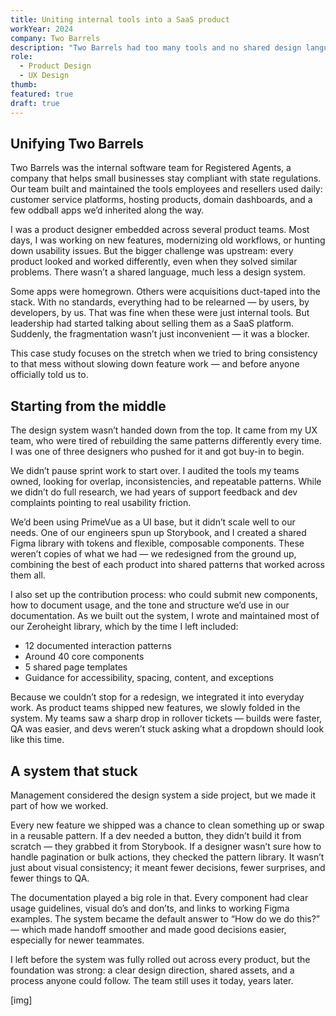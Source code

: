 ```yaml
---
title: Uniting internal tools into a SaaS product
workYear: 2024
company: Two Barrels
description: "Two Barrels had too many tools and no shared design language. I helped build a design system from scratch while juggling feature work across multiple product teams. The result: faster dev handoffs, fewer UI bugs, and a system still in use today."
role:
  - Product Design
  - UX Design
thumb:
featured: true
draft: true
---
```


## Unifying Two Barrels

Two Barrels was the internal software team for Registered Agents, a company that helps small businesses stay compliant with state regulations. Our team built and maintained the tools employees and resellers used daily: customer service platforms, hosting products, domain dashboards, and a few oddball apps we’d inherited along the way.

I was a product designer embedded across several product teams. Most days, I was working on new features, modernizing old workflows, or hunting down usability issues. But the bigger challenge was upstream: every product looked and worked differently, even when they solved similar problems. There wasn’t a shared language, much less a design system.

Some apps were homegrown. Others were acquisitions duct-taped into the stack. With no standards, everything had to be relearned — by users, by developers, by us. That was fine when these were just internal tools. But leadership had started talking about selling them as a SaaS platform. Suddenly, the fragmentation wasn’t just inconvenient — it was a blocker.

This case study focuses on the stretch when we tried to bring consistency to that mess without slowing down feature work — and before anyone officially told us to.

## Starting from the middle

The design system wasn’t handed down from the top. It came from my UX team, who were tired of rebuilding the same patterns differently every time. I was one of three designers who pushed for it and got buy-in to begin.

We didn’t pause sprint work to start over. I audited the tools my teams owned, looking for overlap, inconsistencies, and repeatable patterns. While we didn’t do full research, we had years of support feedback and dev complaints pointing to real usability friction.

We’d been using PrimeVue as a UI base, but it didn’t scale well to our needs. One of our engineers spun up Storybook, and I created a shared Figma library with tokens and flexible, composable components. These weren’t copies of what we had — we redesigned from the ground up, combining the best of each product into shared patterns that worked across them all.

I also set up the contribution process: who could submit new components, how to document usage, and the tone and structure we’d use in our documentation. As we built out the system, I wrote and maintained most of our Zeroheight library, which by the time I left included:

- 12 documented interaction patterns
- Around 40 core components
- 5 shared page templates
- Guidance for accessibility, spacing, content, and exceptions

Because we couldn’t stop for a redesign, we integrated it into everyday work. As product teams shipped new features, we slowly folded in the system. My teams saw a sharp drop in rollover tickets — builds were faster, QA was easier, and devs weren’t stuck asking what a dropdown should look like this time.

## A system that stuck

Management considered the design system a side project, but we made it part of how we worked.

Every new feature we shipped was a chance to clean something up or swap in a reusable pattern. If a dev needed a button, they didn’t build it from scratch — they grabbed it from Storybook. If a designer wasn’t sure how to handle pagination or bulk actions, they checked the pattern library. It wasn’t just about visual consistency; it meant fewer decisions, fewer surprises, and fewer things to QA.

The documentation played a big role in that. Every component had clear usage guidelines, visual do’s and don’ts, and links to working Figma examples. The system became the default answer to “How do we do this?” — which made handoff smoother and made good decisions easier, especially for newer teammates.

I left before the system was fully rolled out across every product, but the foundation was strong: a clear design direction, shared assets, and a process anyone could follow. The team still uses it today, years later.

[img]
